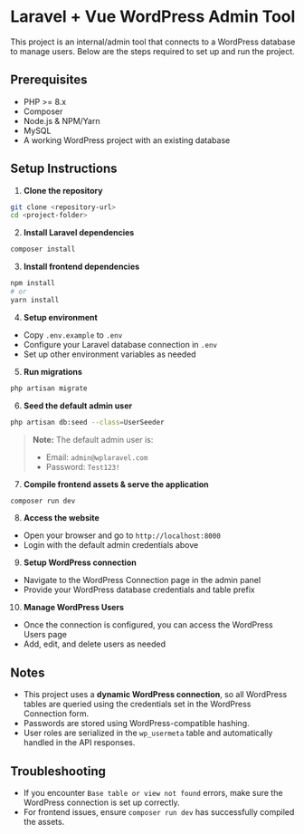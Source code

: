 # Laravel + Vue WordPress Admin Tool

This project is an internal/admin tool that connects to a WordPress database to manage users. Below are the steps required to set up and run the project.

## Prerequisites

* PHP >= 8.x
* Composer
* Node.js & NPM/Yarn
* MySQL
* A working WordPress project with an existing database

## Setup Instructions

1. **Clone the repository**

```bash
git clone <repository-url>
cd <project-folder>
```

2. **Install Laravel dependencies**

```bash
composer install
```

3. **Install frontend dependencies**

```bash
npm install
# or
yarn install
```

4. **Setup environment**

* Copy `.env.example` to `.env`
* Configure your Laravel database connection in `.env`
* Set up other environment variables as needed

5. **Run migrations**

```bash
php artisan migrate
```

6. **Seed the default admin user**

```bash
php artisan db:seed --class=UserSeeder
```

> **Note:** The default admin user is:
>
> * Email: `admin@wplaravel.com`
> * Password: `Test123!`

7. **Compile frontend assets & serve the application**

```bash
composer run dev
```

8. **Access the website**

* Open your browser and go to `http://localhost:8000`
* Login with the default admin credentials above

9. **Setup WordPress connection**

* Navigate to the WordPress Connection page in the admin panel
* Provide your WordPress database credentials and table prefix

10. **Manage WordPress Users**

* Once the connection is configured, you can access the WordPress Users page
* Add, edit, and delete users as needed

## Notes

* This project uses a **dynamic WordPress connection**, so all WordPress tables are queried using the credentials set in the WordPress Connection form.
* Passwords are stored using WordPress-compatible hashing.
* User roles are serialized in the `wp_usermeta` table and automatically handled in the API responses.

## Troubleshooting

* If you encounter `Base table or view not found` errors, make sure the WordPress connection is set up correctly.
* For frontend issues, ensure `composer run dev` has successfully compiled the assets.
